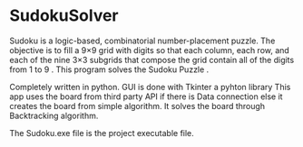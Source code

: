 # SudokuSolver
Sudoku is a logic-based, combinatorial number-placement puzzle. The objective is to fill a 9×9 grid with digits so that each column, each row, and each of the nine 3×3 subgrids that compose the grid contain all of the digits from 1 to 9 . This program solves the Sudoku Puzzle .

Completely written in python.
GUI is done with Tkinter a pyhton library
This app uses the board from third party API if there is Data connection else it creates the board from simple algorithm.
It solves the board through Backtracking algorithm.

The Sudoku.exe file is the project executable file.
